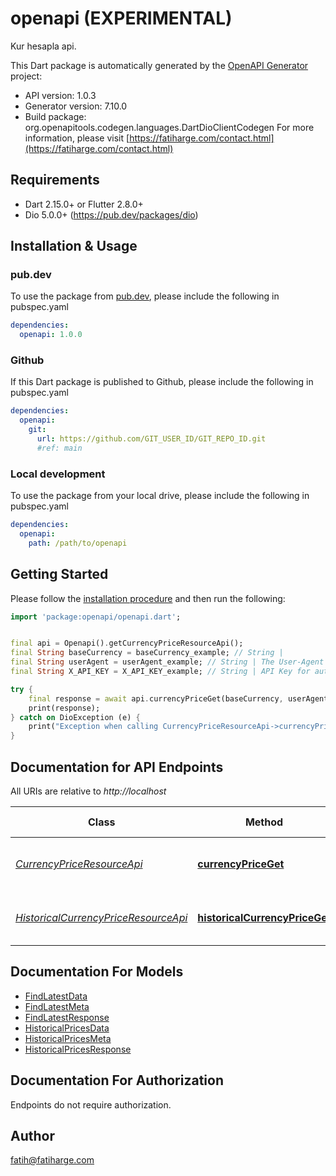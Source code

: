# openapi (EXPERIMENTAL)
Kur hesapla api.

This Dart package is automatically generated by the [OpenAPI Generator](https://openapi-generator.tech) project:

- API version: 1.0.3
- Generator version: 7.10.0
- Build package: org.openapitools.codegen.languages.DartDioClientCodegen
For more information, please visit [https://fatiharge.com/contact.html](https://fatiharge.com/contact.html)

## Requirements

* Dart 2.15.0+ or Flutter 2.8.0+
* Dio 5.0.0+ (https://pub.dev/packages/dio)

## Installation & Usage

### pub.dev
To use the package from [pub.dev](https://pub.dev), please include the following in pubspec.yaml
```yaml
dependencies:
  openapi: 1.0.0
```

### Github
If this Dart package is published to Github, please include the following in pubspec.yaml
```yaml
dependencies:
  openapi:
    git:
      url: https://github.com/GIT_USER_ID/GIT_REPO_ID.git
      #ref: main
```

### Local development
To use the package from your local drive, please include the following in pubspec.yaml
```yaml
dependencies:
  openapi:
    path: /path/to/openapi
```

## Getting Started

Please follow the [installation procedure](#installation--usage) and then run the following:

```dart
import 'package:openapi/openapi.dart';


final api = Openapi().getCurrencyPriceResourceApi();
final String baseCurrency = baseCurrency_example; // String | 
final String userAgent = userAgent_example; // String | The User-Agent header of the request
final String X_API_KEY = X_API_KEY_example; // String | API Key for authentication

try {
    final response = await api.currencyPriceGet(baseCurrency, userAgent, X_API_KEY);
    print(response);
} catch on DioException (e) {
    print("Exception when calling CurrencyPriceResourceApi->currencyPriceGet: $e\n");
}

```

## Documentation for API Endpoints

All URIs are relative to *http://localhost*

Class | Method | HTTP request | Description
------------ | ------------- | ------------- | -------------
[*CurrencyPriceResourceApi*](doc/CurrencyPriceResourceApi.md) | [**currencyPriceGet**](doc/CurrencyPriceResourceApi.md#currencypriceget) | **GET** /currency-price | Find the latest currency price
[*HistoricalCurrencyPriceResourceApi*](doc/HistoricalCurrencyPriceResourceApi.md) | [**historicalCurrencyPriceGet**](doc/HistoricalCurrencyPriceResourceApi.md#historicalcurrencypriceget) | **GET** /historical-currency-price | Fetch historical currency prices


## Documentation For Models

 - [FindLatestData](doc/FindLatestData.md)
 - [FindLatestMeta](doc/FindLatestMeta.md)
 - [FindLatestResponse](doc/FindLatestResponse.md)
 - [HistoricalPricesData](doc/HistoricalPricesData.md)
 - [HistoricalPricesMeta](doc/HistoricalPricesMeta.md)
 - [HistoricalPricesResponse](doc/HistoricalPricesResponse.md)


## Documentation For Authorization

Endpoints do not require authorization.


## Author

fatih@fatiharge.com

